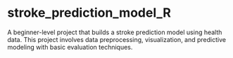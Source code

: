 # stroke_prediction_model_R
A beginner-level project that builds a stroke prediction model using health data. This project involves data preprocessing, visualization, and predictive modeling with basic evaluation techniques.
